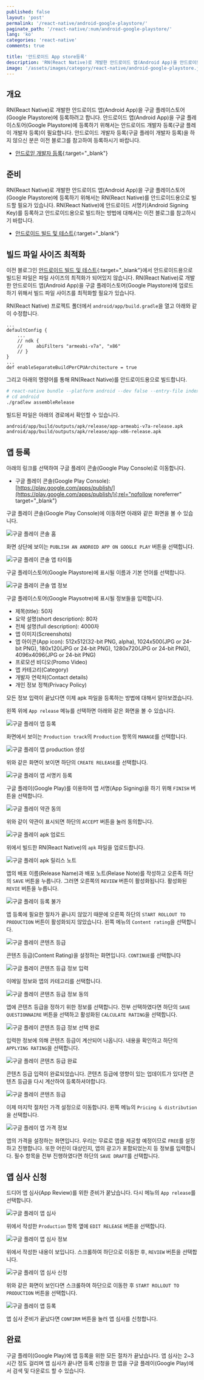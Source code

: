 ```yaml
---
published: false
layout: 'post'
permalink: '/react-native/android-google-playstore/'
paginate_path: '/react-native/:num/android-google-playstore/'
lang: 'ko'
categories: 'react-native'
comments: true

title: '안드로이드 App store등록'
description: 'RN(React Native)로 개발한 안드로이드 앱(Android App)을 안드로이드 App store(Google Playstore)에 등록해 봅시다.'
image: '/assets/images/category/react-native/android-google-playstore.jpg'
---
```



## 개요
RN(React Native)로 개발한 안드로이드 앱(Android App)을 구글 플레이스토어(Google Playstore)에 등록하려고 합니다. 안드로이드 앱(Android App)을 구글 플레이스토어(Google Playstore)에 등록하기 위해서는 안드로이드 개발자 등록(구글 플레이 개발자 등록)이 필요합니다. 안드로이드 개발자 등록(구글 플레이 개발자 등록)을 하지 않으신 분은 이전 블로그를 참고하여 등록하시기 바랍니다.

- [안드로읻 개발자 등록]({{site.url}}/{{page.categories}}/android-enroll-google-play-developer/){:target="_blank"}

## 준비
RN(React Native)로 개발한 안드로이드 앱(Android App)을 구글 플레이스토어(Google Playstore)에 등록하기 위해서는 RN(React Native)를 안드로이드용으로 빌드할 필요가 있습니다. RN(React Native)에 안드로이드 서명키(Android Signing Key)를 등록하고 안드로이드용으로 빌드하는 방법에 대해서는 이전 블로그를 참고하시기 바랍니다.

- [안드로이드 빌드 및 테스트]({{site.url}}/{{page.categories}}/android-running-on-device/){:target="_blank"}

## 빌드 파일 사이즈 최적화
이전 블로그인 [안드로이드 빌드 및 테스트]({{site.url}}/{{page.categories}}/android-running-on-device/){:target="_blank"}에서 안드로이드용으로 빌드된 파일은 파일 사이즈의 최적화가 되어있지 않습니다. RN(React Native)로 개발한 안드로이드 앱(Android App)을 구글 플레이스토어(Google Playstore)에 업로드하기 위해서 빌드 파일 사이즈를 최적화할 필요가 있습니다.

RN(React Native) 프로젝트 폴더에서 ```android/app/build.gradle```을 열고 아래와 같이 수정합니다.

```
...
defaultConfig {
    ...
    // ndk {
    //     abiFilters "armeabi-v7a", "x86"
    // }
}
...
def enableSeparateBuildPerCPUArchitecture = true
```

그리고 아래의 명령어를 통해 RN(React Native)를 안드로이드용으로 빌드합니다.

```bash
# react-native bundle --platform android --dev false --entry-file index.js --bundle-output android/app/src/main/assets/index.android.bundle
# cd android
./gradlew assembleRelease
```

빌드된 파일은 아래의 경로에서 확인할 수 있습니다.

```bash
android/app/build/outputs/apk/release/app-armeabi-v7a-release.apk
android/app/build/outputs/apk/release/app-x86-release.apk
```

## 앱 등록
아래의 링크를 선택하여 구글 플레이 콘솔(Google Play Console)로 이동합니다.

- 구글 플레이 콘솔(Google Play Console): [https://play.google.com/apps/publish/](https://play.google.com/apps/publish/){:rel="nofollow noreferrer" target="_blank"}

구글 플레이 콘솔(Google Play Console)에 이동하면 아래와 같은 화면을 볼 수 있습니다.

![구글 플레이 콘솔 홈](/assets/images/category/react-native/android-google-playstore/google-play-console-home.png)

화면 상단에 보이는 ```PUBLISH AN ANDROID APP ON GOOGLE PLAY``` 버튼을 선택합니다.

![구글 플레이 콘솔 앱 타이틀](/assets/images/category/react-native/android-google-playstore/app-title.png)

구글 플레이스토어(Google Playstore)에 표시될 이름과 기본 언어를 선택합니다.

![구글 플레이 콘솔 앱 정보](/assets/images/category/react-native/android-google-playstore/app-info.png)

구글 플레이스토어(Google Playsotre)에 표시될 정보들을 입력합니다.

- 제목(title): 50자
- 요약 설명(short description): 80자
- 전체 설명(full description): 4000자
- 앱 이미지(Screenshots)
- 앱 아이콘(App icon): 512x512(32-bit PNG, alpha), 1024x500(JPG or 24-bit PNG), 180x120(JPG or 24-bit PNG), 1280x720(JPG or 24-bit PNG), 4096x4096(JPG or 24-bit PNG)
- 프로모션 비디오(Promo Video)
- 앱 카테고리(Category)
- 개발자 연락처(Contact details)
- 개인 정보 정책(Privacy Policy)

모든 정보 입력이 끝났다면 이제 apk 파일을 등록하는 방법에 대해서 알아보겠습니다.

왼쪽 위에 ```App release``` 메뉴를 선택하면 아래와 같은 화면을 볼 수 있습니다.

![구글 플레이 앱 등록](/assets/images/category/react-native/android-google-playstore/app-register.png)

화면에서 보이는 ```Production track```의 ```Production``` 항목의 ```MANAGE```를 선택합니다.

![구글 플레이 앱 production 생성](/assets/images/category/react-native/android-google-playstore/app-production.png)

위와 같은 화면이 보이면 하단의 ```CREATE RELEASE```를 선택합니다.

![구글 플레이 앱 서명키 등록](/assets/images/category/react-native/android-google-playstore/register-signing-key.png)

구글 플레이(Google Play)를 이용하여 앱 서명(App Signing)을 하기 위해 ```FINISH``` 버튼을 선택합니다.

![구글 플레이 약관 동의](/assets/images/category/react-native/android-google-playstore/accept-agreement.png)

위와 같이 약관이 표시되면 하단의 ```ACCEPT``` 버튼을 눌러 동의합니다.

![구글 플레이 apk 업로드](/assets/images/category/react-native/android-google-playstore/app_apk.png)

위에서 빌드한 RN(React Native)의 ```apk``` 파일을 업로드합니다.

![구글 플레이 apk 릴리스 노트](/assets/images/category/react-native/android-google-playstore/app_release_note.png)

앱의 배포 이름(Release Name)과 배포 노트(Relase Note)를 작성하고 오른족 하단의 ```SAVE``` 버튼을 누릅니다. 그러면 오른쪽의 ```REVIEW``` 버튼이 활성화됩니다. 활성화된 ```REVIE``` 버튼을 누릅니다.

![구글 플레이 등록 불가](/assets/images/category/react-native/android-google-playstore/not_yet.png)

앱 등록에 필요한 절차가 끝나지 않았기 때문에 오른쪽 하단의 ```START ROLLOUT TO PRODUCTION``` 버튼이 활성화되지 않았습니다. 왼쪽 메뉴의 ```Content rating```을 선택합니다.

![구글 플레이 콘텐츠 등급](/assets/images/category/react-native/android-google-playstore/app_content_rating.png)

콘텐츠 등급(Content Rating)을 설정하는 화면입니다. ```CONTINUE```를 선택합니다

![구글 플레이 콘텐츠 등급 정보 입력](/assets/images/category/react-native/android-google-playstore/app_content_rating_insert_info.png)

이메일 정보와 앱의 카테고리를 선택합니다.

![구글 플레이 콘텐츠 등급 정보 동의](/assets/images/category/react-native/android-google-playstore/app_content_rating_agreement.png)

앱에 콘텐츠 등급을 정하기 위한 정보를 선택합니다. 전부 선택하였다면 하단의 ```SAVE QUESTIONNAIRE``` 버튼을 선택하고 활성화된 ```CALCULATE RATING```을 선택합니다.

![구글 플레이 콘텐츠 등급 정보 선택 완료](/assets/images/category/react-native/android-google-playstore/app_content_rating_completed.png)

입력한 정보에 의해 콘텐츠 등급이 계산되어 나옵니다. 내용을 확인하고 하단의 ```APPLYING RATING```을 선택합니다.

![구글 플레이 콘텐츠 등급 완료](/assets/images/category/react-native/android-google-playstore/calculated_content_rating.png)

콘텐츠 등급 입력이 완료되었습니다. 콘텐츠 등급에 영향이 있는 업데이트가 있다면 콘텐츠 등급을 다시 계산하여 등록하셔야합니다.

![구글 플레이 콘텐츠 등급](/assets/images/category/react-native/android-google-playstore/content_rating.png)

이제 마지막 절차인 가격 설정으로 이동합니다. 왼쪽 메뉴의 ```Pricing & distribution```을 선택합니다.

![구글 플레이 앱 가격 정보](/assets/images/category/react-native/android-google-playstore/app_price_info.png)

앱의 가격을 설정하는 화면입니다. 우리는 무료로 앱을 제공할 예정이므로 ```FREE```를 설정하고 진행합니다. 또한 어린이 대상인지, 앱의 광고가 포함되었는지 등 정보를 입력합니다. 필수 항목을 전부 진행하였다면 하단의 ```SAVE DRAFT```를 선택합니다.

## 앱 심사 신청
드디어 앱 심사(App Review)를 위한 준비가 꿑났습니다. 다시 메뉴의 ```App release```를 선택합니다.

![구글 플레이 앱 심사](/assets/images/category/react-native/android-google-playstore/app_review.png)

위에서 작성한 ```Production``` 항목 옆에 ```EDIT RELEASE``` 버튼을 선택합니다.

![구글 플레이 앱 심사 정보](/assets/images/category/react-native/android-google-playstore/app_review_info.png)

위에서 작성한 내용이 보입니다. 스크롤하여 하단으로 이동한 후, ```REVIEW``` 버튼을 선택합니다.

![구글 플레이 앱 심사 신청](/assets/images/category/react-native/android-google-playstore/apply_app_review_info.png)

위와 같은 화면이 보인다면 스크롤하여 하단으로 이동한 후 ```START ROLLOUT TO PRODUCTION``` 버튼을 선택합니다.

![구글 플레이 앱 등록](/assets/images/category/react-native/android-google-playstore/register_app.png)

앱 심사 준비가 끝났다면 ```CONFIRM``` 버튼을 눌러 앱 심사를 신청합니다.

## 완료
구글 플레이(Google Play)에 앱 등록을 위한 모든 절차가 끝났습니다. 앱 심사는 2~3시간 정도 걸리며 앱 심사가 끝나면 등록 신청을 한 앱을 구글 플레이(Google Play)에서 검색 및 다운로드 할 수 있습니다.